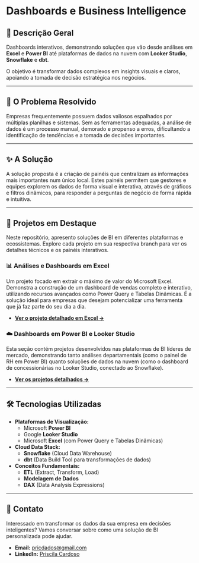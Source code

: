 # Dashboards e Business Intelligence

## 📜 Descrição Geral
Dashboards interativos, demonstrando soluções que vão desde análises em **Excel** e **Power BI** até plataformas de dados na nuvem com **Looker Studio**, **Snowflake** e **dbt**.

O objetivo é transformar dados complexos em insights visuais e claros, apoiando a tomada de decisão estratégica nos negócios.

---

## 🎯 O Problema Resolvido
Empresas frequentemente possuem dados valiosos espalhados por múltiplas planilhas e sistemas. Sem as ferramentas adequadas, a análise de dados é um processo manual, demorado e propenso a erros, dificultando a identificação de tendências e a tomada de decisões importantes.

---

## ✨ A Solução
A solução proposta é a criação de painéis que centralizam as informações mais importantes num único local. Estes painéis permitem que gestores e equipes explorem os dados de forma visual e interativa, através de gráficos e filtros dinâmicos, para responder a perguntas de negócio de forma rápida e intuitiva.

---

## 🚀 Projetos em Destaque
Neste repositório, apresento soluções de BI em diferentes plataformas e ecossistemas. Explore cada projeto em sua respectiva branch para ver os detalhes técnicos e os painéis interativos.

### 📊 Análises e Dashboards em Excel
Um projeto focado em extrair o máximo de valor do Microsoft Excel. Demonstra a construção de um dashboard de vendas completo e interativo, utilizando recursos avançados como Power Query e Tabelas Dinâmicas. É a solução ideal para empresas que desejam potencializar uma ferramenta que já faz parte do seu dia a dia.
- **[Ver o projeto detalhado em Excel &rarr;](https://github.com/pricmendes/dashs/tree/excel)**

### ☁️ Dashboards em Power BI e Looker Studio
Esta seção contém projetos desenvolvidos nas plataformas de BI líderes de mercado, demonstrando tanto análises departamentais (como o painel de RH em Power BI) quanto soluções de dados na nuvem (como o dashboard de concessionárias no Looker Studio, conectado ao Snowflake).
- **[Ver os projetos detalhados &rarr;](https://github.com/pricmendes/dashs/tree/PBI)**

---

## 🛠️ Tecnologias Utilizadas
- **Plataformas de Visualização:**
  - Microsoft **Power BI**
  - Google **Looker Studio**
  - Microsoft **Excel** (com Power Query e Tabelas Dinâmicas)
- **Cloud Data Stack:**
  - **Snowflake** (Cloud Data Warehouse)
  - **dbt** (Data Build Tool para transformações de dados)
- **Conceitos Fundamentais:**
  - **ETL** (Extract, Transform, Load)
  - **Modelagem de Dados**
  - **DAX** (Data Analysis Expressions)

---

## 💼 Contato
Interessado em transformar os dados da sua empresa em decisões inteligentes? Vamos conversar sobre como uma solução de BI personalizada pode ajudar.

- **Email:** pricdados@gmail.com
- **LinkedIn:** [Priscila Cardoso](https://www.linkedin.com/in/priscila-mendes-sp/)
